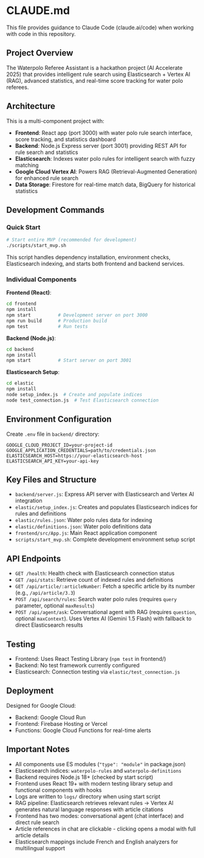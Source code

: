 # CLAUDE.md

This file provides guidance to Claude Code (claude.ai/code) when working with code in this repository.

## Project Overview

The Waterpolo Referee Assistant is a hackathon project (AI Accelerate 2025) that provides intelligent rule search using Elasticsearch + Vertex AI (RAG), advanced statistics, and real-time score tracking for water polo referees.

## Architecture

This is a multi-component project with:

- **Frontend**: React app (port 3000) with water polo rule search interface, score tracking, and statistics dashboard
- **Backend**: Node.js Express server (port 3001) providing REST API for rule search and statistics
- **Elasticsearch**: Indexes water polo rules for intelligent search with fuzzy matching
- **Google Cloud Vertex AI**: Powers RAG (Retrieval-Augmented Generation) for enhanced rule search
- **Data Storage**: Firestore for real-time match data, BigQuery for historical statistics

## Development Commands

### Quick Start

```bash
# Start entire MVP (recommended for development)
./scripts/start_mvp.sh
```

This script handles dependency installation, environment checks, Elasticsearch indexing, and starts both frontend and backend services.

### Individual Components

**Frontend (React)**:

```bash
cd frontend
npm install
npm start          # Development server on port 3000
npm run build      # Production build
npm test           # Run tests
```

**Backend (Node.js)**:

```bash
cd backend
npm install
npm start          # Start server on port 3001
```

**Elasticsearch Setup**:

```bash
cd elastic
npm install
node setup_index.js  # Create and populate indices
node test_connection.js  # Test Elasticsearch connection
```

## Environment Configuration

Create `.env` file in `backend/` directory:

```env
GOOGLE_CLOUD_PROJECT_ID=your-project-id
GOOGLE_APPLICATION_CREDENTIALS=path/to/credentials.json
ELASTICSEARCH_HOST=https://your-elasticsearch-host
ELASTICSEARCH_API_KEY=your-api-key
```

## Key Files and Structure

- `backend/server.js`: Express API server with Elasticsearch and Vertex AI integration
- `elastic/setup_index.js`: Creates and populates Elasticsearch indices for rules and definitions
- `elastic/rules.json`: Water polo rules data for indexing
- `elastic/definitions.json`: Water polo definitions data
- `frontend/src/App.js`: Main React application component
- `scripts/start_mvp.sh`: Complete development environment setup script

## API Endpoints

- `GET /health`: Health check with Elasticsearch connection status
- `GET /api/stats`: Retrieve count of indexed rules and definitions
- `GET /api/article/:articleNumber`: Fetch a specific article by its number (e.g., `/api/article/3.3`)
- `POST /api/search/rules`: Search water polo rules (requires `query` parameter, optional `maxResults`)
- `POST /api/agent/ask`: Conversational agent with RAG (requires `question`, optional `maxContext`). Uses Vertex AI (Gemini 1.5 Flash) with fallback to direct Elasticsearch results

## Testing

- Frontend: Uses React Testing Library (`npm test` in frontend/)
- Backend: No test framework currently configured
- Elasticsearch: Connection testing via `elastic/test_connection.js`

## Deployment

Designed for Google Cloud:

- Backend: Google Cloud Run
- Frontend: Firebase Hosting or Vercel
- Functions: Google Cloud Functions for real-time alerts

## Important Notes

- All components use ES modules (`"type": "module"` in package.json)
- Elasticsearch indices: `waterpolo-rules` and `waterpolo-definitions`
- Backend requires Node.js 18+ (checked by start script)
- Frontend uses React 19+ with modern testing library setup and functional components with hooks
- Logs are written to `logs/` directory when using start script
- RAG pipeline: Elasticsearch retrieves relevant rules → Vertex AI generates natural language responses with article citations
- Frontend has two modes: conversational agent (chat interface) and direct rule search
- Article references in chat are clickable - clicking opens a modal with full article details
- Elasticsearch mappings include French and English analyzers for multilingual support
